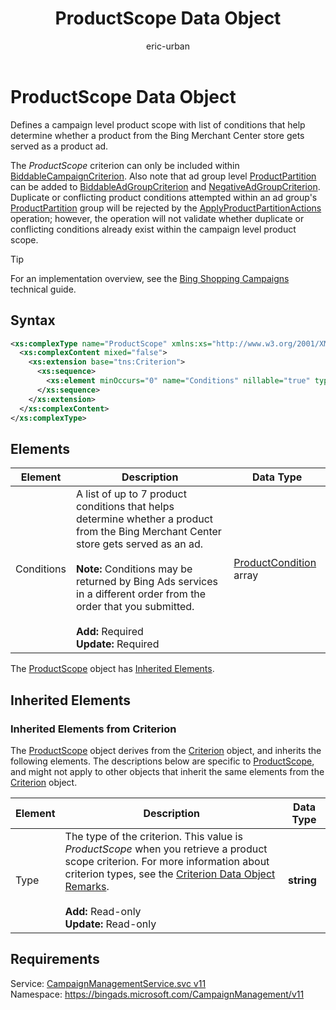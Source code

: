 ﻿---
title: ProductScope Data Object
ms.service: bing-ads-campaign-management
ms.topic: article
author: eric-urban
ms.author: eur
---
# ProductScope Data Object
Defines a campaign level product scope with list of conditions that help determine whether a product from the Bing Merchant Center store gets served as a product ad.

The *ProductScope* criterion can only be included within [BiddableCampaignCriterion](../campaign-management/biddablecampaigncriterion.md). Also note that ad group level [ProductPartition](../campaign-management/productpartition.md) can be added to [BiddableAdGroupCriterion](../campaign-management/biddableadgroupcriterion.md) and [NegativeAdGroupCriterion](../campaign-management/negativeadgroupcriterion.md). Duplicate or conflicting product conditions attempted within an ad group's [ProductPartition](../campaign-management/productpartition.md) group will be rejected by the [ApplyProductPartitionActions](../campaign-management/applyproductpartitionactions.md) operation; however, the operation will not validate whether duplicate or conflicting conditions already exist within the campaign level product scope.

> [!TIP]
> For an implementation overview, see the [Bing Shopping Campaigns](~/guides/product-ads.md) technical guide.

## Syntax
```xml
<xs:complexType name="ProductScope" xmlns:xs="http://www.w3.org/2001/XMLSchema">
  <xs:complexContent mixed="false">
    <xs:extension base="tns:Criterion">
      <xs:sequence>
        <xs:element minOccurs="0" name="Conditions" nillable="true" type="tns:ArrayOfProductCondition" />
      </xs:sequence>
    </xs:extension>
  </xs:complexContent>
</xs:complexType>
```

## <a name="elements"></a>Elements

|Element|Description|Data Type|
|-----------|---------------|-------------|
|<a name="conditions"></a>Conditions|A list of up to 7 product conditions that helps determine whether a product from the Bing Merchant Center store gets served as an ad.<br /><br />**Note:** Conditions may be returned by Bing Ads services in a different order from the order that you submitted.<br /><br />**Add:** Required<br/>**Update:** Required|[ProductCondition](productcondition.md) array|

The [ProductScope](productscope.md) object has [Inherited Elements](#inheritedelements).

## <a name="inheritedelements"></a>Inherited Elements

### <a name="inheritedelementscriterion"></a>Inherited Elements from Criterion
The [ProductScope](productscope.md) object derives from the [Criterion](criterion.md) object, and inherits the following elements. The descriptions below are specific to [ProductScope](productscope.md), and might not apply to other objects that inherit the same elements from the [Criterion](criterion.md) object.  

|Element|Description|Data Type|
|-----------|---------------|-------------|
|<a name="type"></a>Type|The type of the criterion. This value is *ProductScope* when you retrieve a product scope criterion. For more information about criterion types, see the [Criterion Data Object Remarks](../campaign-management/criterion.md#remarks).<br /><br />**Add:** Read-only<br/>**Update:** Read-only|**string**|

## Requirements
Service: [CampaignManagementService.svc v11](https://campaign.api.bingads.microsoft.com/Api/Advertiser/CampaignManagement/v11/CampaignManagementService.svc)  
Namespace: https://bingads.microsoft.com/CampaignManagement/v11  

